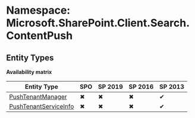 # Namespace: Microsoft.SharePoint.Client.Search.ContentPush

## Entity Types

**Availability matrix**

Entity Type | SPO | SP 2019 | SP 2016 | SP 2013
----------|-----|---------|---------|--------
[PushTenantManager](./EntityTypes/PushTenantManager.md) | ✖ | ✖ | ✖ | ✔
[PushTenantServiceInfo](./EntityTypes/PushTenantServiceInfo.md) | ✖ | ✖ | ✖ | ✔
